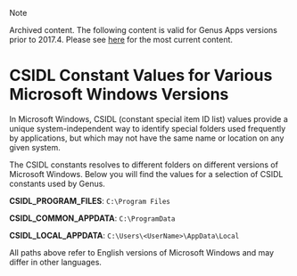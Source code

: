 > [!NOTE]
> Archived content. The following content is valid for Genus Apps versions prior to 2017.4. Please see [here](../installing-genus-desktop/index.md) for the most current content.

# CSIDL Constant Values for Various Microsoft Windows Versions

In Microsoft Windows, CSIDL (constant special item ID list) values provide a unique system-independent way to identify special folders used frequently by applications, but which may not have the same name or location on any given system.

The CSIDL constants resolves to different folders on different versions of Microsoft Windows. Below you will find the values for a selection of CSIDL constants used by Genus.

**CSIDL_PROGRAM_FILES**: `C:\Program Files`

**CSIDL_COMMON_APPDATA**: `C:\ProgramData`

**CSIDL_LOCAL_APPDATA**: `C:\Users\<UserName>\AppData\Local`

All paths above refer to English versions of Microsoft Windows and may differ in other languages.